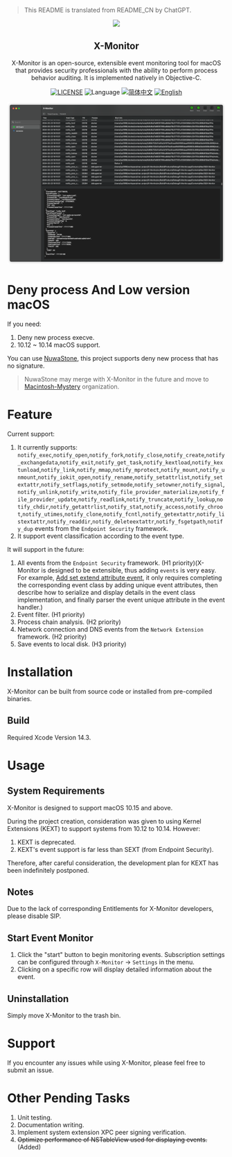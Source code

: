 > This README is translated from README_CN by ChatGPT.

<p align="center">
  <img src="https://raw.githubusercontent.com/lyq1996/X-Monitor/main/docs/X-Monitor.png" height="300"/>
   <h2 align="center">X-Monitor</h2>
</p>
<p align="center">
  <div align="center">X-Monitor is an open-source, extensible event monitoring tool for macOS that provides security professionals with the ability to perform process behavior auditing. It is implemented natively in Objective-C.
</div>
</p>
<p align="center">
    <a href="https://github.com/lyq1996/X-Monitor/blob/main/LICENSE"><img src="https://img.shields.io/badge/license-GPL--3.0-green" alt="LICENSE"></a>
    <img alt="Language" src="https://img.shields.io/badge/Language-Objective--C-blue.svg" />
    <a href="https://github.com/lyq1996/X-Monitor/blob/main/README_ZH_CN.md"><img src="https://img.shields.io/badge/lang-简体中文-red.svg" alt="简体中文"></a>
    <a href="https://github.com/lyq1996/X-Monitor/blob/main/README.md"><img src="https://img.shields.io/badge/lang-English-red.svg" alt="English"></a>
</p>

![GUI](docs/X-Monitor-GUI.png)

# Deny process And Low version macOS
If you need:
1. Deny new process execve.
2. 10.12 ~ 10.14 macOS support.

You can use [NuwaStone](https://github.com/ConradSun/NuwaStone), this project supports deny new process that has no signature.

> NuwaStone may merge with X-Monitor in the future and move to [Macintosh-Mystery](https://github.com/Macintosh-Mystery) organization.


# Feature
Current support:

1. It currently supports: `notify_exec`,`notify_open`,`notify_fork`,`notify_close`,`notify_create`,`notify_exchangedata`,`notify_exit`,`notify_get_task`,`notify_kextload`,`notify_kextunload`,`notify_link`,`notify_mmap`,`notify_mprotect`,`notify_mount`,`notify_unmount`,`notify_iokit_open`,`notify_rename`,`notify_setattrlist`,`notify_setextattr`,`notify_setflags`,`notify_setmode`,`notify_setowner`,`notify_signal`,`notify_unlink`,`notify_write`,`notify_file_provider_materialize`,`notify_file_provider_update`,`notify_readlink`,`notify_truncate`,`notify_lookup`,`notify_chdir`,`notify_getattrlist`,`notify_stat`,`notify_access`,`notify_chroot`,`notify_utimes`,`notify_clone`,`notify_fcntl`,`notify_getextattr`,`notify_listextattr`,`notify_readdir`,`notify_deleteextattr`,`notify_fsgetpath`,`notify_dup` events from the `Endpoint Security` framework.
2. It support event classification according to the event type.

It will support in the future:

1. All events from the `Endpoint Security` framework. (H1 priority)(X-Monitor is designed to be extensible, thus adding `events` is very easy. For example, [Add set extend attribute event](https://github.com/lyq1996/X-Monitor/commit/cd659bbb7fbf4d6a26abf675a7e623fd341f4855), it only requires completing the corresponding event class by adding unique event attributes, then describe how to serialize and display details in the event class implementation, and finally parser the event unique attribute in the event handler.)
2. Event filter. (H1 priority)
3. Process chain analysis. (H2 priority)
4. Network connection and DNS events from the `Network Extension` framework. (H2 priority)
5. Save events to local disk. (H3 priority)

# Installation
X-Monitor can be built from source code or installed from pre-compiled binaries.

## Build
Required Xcode Version 14.3.

# Usage
## System Requirements
X-Monitor is designed to support macOS 10.15 and above.

During the project creation, consideration was given to using Kernel Extensions (KEXT) to support systems from 10.12 to 10.14. However:

1. KEXT is deprecated.
2. KEXT's event support is far less than SEXT (from Endpoint Security).

Therefore, after careful consideration, the development plan for KEXT has been indefinitely postponed.

## Notes
Due to the lack of corresponding Entitlements for X-Monitor developers, please disable SIP.

## Start Event Monitor
1. Click the "start" button to begin monitoring events. Subscription settings can be configured through `X-Monitor` -> `Settings` in the menu.
2. Clicking on a specific row will display detailed information about the event.

## Uninstallation
Simply move X-Monitor to the trash bin.

# Support
If you encounter any issues while using X-Monitor, please feel free to submit an issue.

# Other Pending Tasks
1. Unit testing.
2. Documentation writing.
3. Implement system extension XPC peer signing verification.
4. ~~Optimize performance of NSTableView used for displaying events.~~(Added)